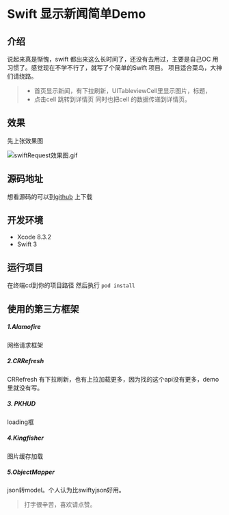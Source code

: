 # Swift 显示新闻简单Demo
## 介绍
说起来真是惭愧，swift 都出来这么长时间了，还没有去用过，主要是自己OC 用习惯了。感觉现在不学不行了，就写了个简单的Swift 项目。
项目适合菜鸟，大神们请绕路。
> * 首页显示新闻，有下拉刷新，UITableviewCell里显示图片，标题，
> * 点击cell 跳转到详情页 同时也把cell 的数据传递到详情页。

## 效果
先上张效果图

![swiftRequest效果图.gif](http://wx3.sinaimg.cn/mw690/b28b586fgy1ffqrznw63lg20ae0j47ik.gif)
## 源码地址
想看源码的可以到[github](https://github.com/lizhi0123/SwiftRequestDemo) 上下载
## 开发环境

* Xcode 8.3.2
* Swift 3

## 运行项目

在终端cd到你的项目路径 然后执行
`pod install`

## 使用的第三方框架

##### 1.Alamofire 
 网络请求框架

##### 2.CRRefresh 
CRRefresh 有下拉刷新，也有上拉加载更多，因为找的这个api没有更多，demo里就没有写。
##### 3. PKHUD 
loading框
##### 4.Kingfisher 
图片缓存加载
##### 5.ObjectMapper
 json转model。个人认为比swiftyjson好用。

> 打字很辛苦，喜欢请点赞。






